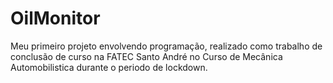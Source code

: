 # OilMonitor
Meu primeiro projeto envolvendo programação, realizado como trabalho de conclusão de curso na FATEC Santo André no Curso de Mecânica Automobilistica  durante o periodo de lockdown.
